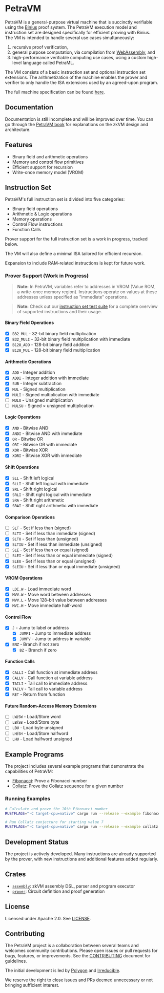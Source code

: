 # PetraVM

PetraVM is a general-purpose virtual machine that is succinctly verifiable using the [Binius](https://www.binius.xyz/) proof system. The PetraVM execution model and instruction set are designed specifically for efficient proving with Binius. The VM is intended to handle several use cases simultaneously:

1. recursive proof verification,
2. general purpose computation, via compilation from [WebAssembly](https://webassembly.org/), and
3. high-performance verifiable computing use cases, using a custom high-level language called PetraML.

The VM consists of a basic instruction set and optional instruction set extensions. The arithmetization of the machine enables the prover and verifier to only handle the ISA extensions used by an agreed-upon program.

The full machine specification can be found [here](https://petraprover.github.io/PetraVM/specification.html).

## Documentation

Documentation is still incomplete and will be improved over time.
You can go through the [PetraVM book](https://petraprover.github.io/PetraVM/)
for explanations on the zkVM design and architecture.

## Features

- Binary field and arithmetic operations
- Memory and control flow primitives
- Efficient support for recursion
- Write-once memory model (VROM)

## Instruction Set

PetraVM's full instruction set is divided into five categories:
- Binary field operations
- Arithmetic & Logic operations
- Memory operations
- Control Flow instructions
- Function Calls

Prover support for the full instruction set is a work in progress, tracked below.

The VM will also define a minimal ISA tailored for efficient recursion.

Expansion to include RAM-related instructions is kept for future work.

### Prover Support (Work in Progress)

> **Note:** In PetraVM, variables refer to addresses in VROM (Value ROM, a write-once memory region). Instructions operate on values at these addresses unless specified as "immediate" operations.

> **Note:** Check out our [instruction set test suite](https://github.com/PetraProver/PetraVM/tree/main/examples/opcodes.asm) for a complete overview of supported instructions and their usage.

#### Binary Field Operations
- [x] `B32_MUL` - 32-bit binary field multiplication
- [x] `B32_MULI` - 32-bit binary field multiplication with immediate
- [x] `B128_ADD` - 128-bit binary field addition
- [x] `B128_MUL` - 128-bit binary field multiplication

#### Arithmetic Operations
- [x] `ADD` - Integer addition
- [x] `ADDI` - Integer addition with immediate
- [x] `SUB` - Integer subtraction
- [x] `MUL` - Signed multiplication
- [x] `MULI` - Signed multiplication with immediate
- [ ] `MULU` - Unsigned multiplication
- [ ] `MULSU` - Signed × unsigned multiplication

#### Logic Operations
- [x] `AND` - Bitwise AND
- [x] `ANDI` - Bitwise AND with immediate
- [x] `OR` - Bitwise OR
- [x] `ORI` - Bitwise OR with immediate
- [x] `XOR` - Bitwise XOR
- [x] `XORI` - Bitwise XOR with immediate

#### Shift Operations
- [x] `SLL` - Shift left logical
- [x] `SLLI` - Shift left logical with immediate
- [x] `SRL` - Shift right logical
- [x] `SRLI` - Shift right logical with immediate
- [x] `SRA` - Shift right arithmetic
- [x] `SRAI` - Shift right arithmetic with immediate

#### Comparison Operations
- [ ] `SLT` - Set if less than (signed)
- [ ] `SLTI` - Set if less than immediate (signed)
- [x] `SLTU` - Set if less than (unsigned)
- [x] `SLTIU` - Set if less than immediate (unsigned)
- [ ] `SLE` - Set if less than or equal (signed)
- [ ] `SLEI` - Set if less than or equal immediate (signed)
- [x] `SLEU` - Set if less than or equal (unsigned)
- [x] `SLEIU` - Set if less than or equal immediate (unsigned)

#### VROM Operations
- [x] `LDI.W` - Load immediate word
- [x] `MVV.W` - Move word between addresses
- [x] `MVV.L` - Move 128-bit value between addresses
- [x] `MVI.H` - Move immediate half-word

#### Control Flow
- [x] `J` - Jump to label or address
    - [x] `JUMPI` - Jump to immediate address
    - [x] `JUMPV` - Jump to address in variable
- [x] `BNZ` - Branch if not zero
    - [x] `BZ` - Branch if zero

#### Function Calls
- [x] `CALLI` - Call function at immediate address
- [x] `CALLV` - Call function at variable address
- [x] `TAILI` - Tail call to immediate address
- [x] `TAILV` - Tail call to variable address
- [x] `RET` - Return from function

#### Future Random-Access Memory Extensions
- [ ] `LW`/`SW` - Load/Store word
- [ ] `LB`/`SB` - Load/Store byte
- [ ] `LBU` - Load byte unsigned
- [ ] `LH`/`SH` - Load/Store halfword
- [ ] `LHU` - Load halfword unsigned

## Example Programs
The project includes several example programs that demonstrate the capabilities of PetraVM:

- [Fibonacci](https://github.com/PetraProver/PetraVM/tree/main/prover/examples/fibonacci.rs): Prove a Fibonacci number
- [Collatz](https://github.com/PetraProver/PetraVM/tree/main/prover/examples/collatz.rs): Prove the Collatz sequence for a given number

### Running Examples

```bash
# Calculate and prove the 10th Fibonacci number
RUSTFLAGS="-C target-cpu=native" cargo run --release --example fibonacci -- -n 10

# Run Collatz conjecture for starting value 7
RUSTFLAGS="-C target-cpu=native" cargo run --release --example collatz -- -n 7
```

## Development Status

The project is actively developed. Many instructions are already supported by the prover, with new instructions and additional features added regularly.

## Crates

- [`assembly`](https://github.com/PetraProver/PetraVM/tree/main/assembly): zkVM assembly DSL, parser and program executor
- [`prover`](https://github.com/PetraProver/PetraVM/tree/main/prover): Circuit definition and proof generation

## License

Licensed under Apache 2.0. See [LICENSE](https://github.com/PetraProver/PetraVM/tree/main/LICENSE).

## Contributing

The PetraVM project is a collaboration between several teams and welcomes community contributions. Please open issues or pull requests for bugs, features, or improvements. See the [CONTRIBUTING](https://github.com/PetraProver/PetraVM/tree/main/CONTRIBUTING.md) document for guidelines.

The initial development is led by [Polygon](https://polygon.technology/) and [Irreducible](https://www.irreducible.com/).

We reserve the right to close issues and PRs deemed unnecessary or not bringing sufficient interest.
